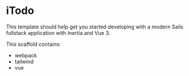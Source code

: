# iTodo

This template should help get you started developing with a modern Sails fullstack application with Inertia and Vue 3.

This scaffold contains:
* webpack
* tailwind
* vue
